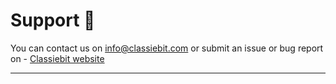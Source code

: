# Support 🙏

You can contact us on info@classiebit.com or submit an issue or bug report on - [Classiebit website](https://classiebit.com)

---
